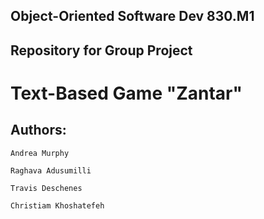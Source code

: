 ## Object-Oriented Software Dev 830.M1

## Repository for Group Project

# Text-Based Game "Zantar"

## Authors:

`Andrea Murphy`

`Raghava Adusumilli`

`Travis Deschenes`

`Christiam Khoshatefeh`




